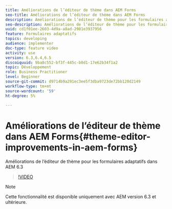 ```yaml
---
title: Améliorations de l’éditeur de thème dans AEM Forms
seo-title: Améliorations de l’éditeur de thème dans AEM Forms
description: Améliorations de l’éditeur de thème pour les formulaires adaptatifs dans AEM 6.3
seo-description: Améliorations de l’éditeur de thème pour les formulaires adaptatifs dans AEM 6.3
uuid: cd1f01ee-2603-4d9a-a8ad-2981e3937956
feature: Formulaires adaptatifs
topics: developing
audience: implementer
doc-type: feature video
activity: use
version: 6.3,6.4,6.5
discoiquuid: 9ba8c552-bf3f-445c-b0d1-17e62b34f1a2
topic: Développement
role: Business Practitioner
level: Beginner
source-git-commit: d9714b9a291ec3ee5f3dba9723de72bb120d2149
workflow-type: tm+mt
source-wordcount: '59'
ht-degree: 5%

---
```



# Améliorations de l’éditeur de thème dans AEM Forms{#theme-editor-improvements-in-aem-forms}

Améliorations de l’éditeur de thème pour les formulaires adaptatifs dans AEM 6.3

>[!VIDEO](https://video.tv.adobe.com/v/19497?quality=9&learn=on)

>[!NOTE]
>
>Cette fonctionnalité est disponible uniquement avec AEM version 6.3 et ultérieure.


